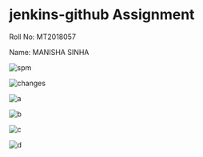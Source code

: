 # jenkins-github Assignment

Roll No: MT2018057 

Name: MANISHA SINHA



![spm](https://user-images.githubusercontent.com/46454916/51658484-2ec69100-1fce-11e9-9efc-fc97cedfd02d.png)





![changes](https://user-images.githubusercontent.com/46454916/51658894-50744800-1fcf-11e9-9535-ff102b9f5ad0.png)





![a](https://user-images.githubusercontent.com/46454916/51659824-bcf04680-1fd1-11e9-8e26-dfba2b7d18ba.png)





![b](https://user-images.githubusercontent.com/46454916/51659826-c11c6400-1fd1-11e9-9e94-06d47f800e53.png)





![c](https://user-images.githubusercontent.com/46454916/51659829-c4afeb00-1fd1-11e9-9b0b-6e29dd457409.png)





![d](https://user-images.githubusercontent.com/46454916/51659840-ce395300-1fd1-11e9-8c89-82c857790151.png)







